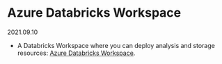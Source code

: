 # Azure Databricks Workspace 
2021.09.10
* A Databricks Workspace where you can deploy analysis and storage resources: [Azure Databricks Workspace](https://docs.microsoft.com/azure/databricks/scenarios/what-is-azure-databricks).